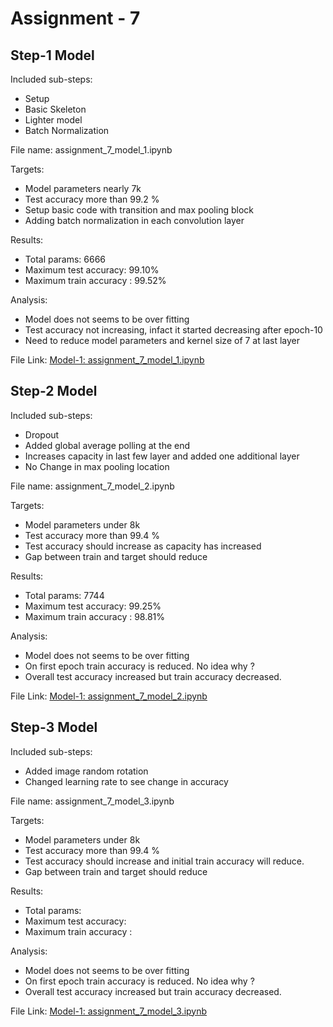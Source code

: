 # Assignment - 7

## Step-1 Model

Included sub-steps:
- Setup
- Basic Skeleton
- Lighter model
- Batch Normalization

File name: assignment_7_model_1.ipynb

Targets:
- Model parameters nearly 7k
- Test accuracy more than 99.2 %
- Setup basic code with transition and max pooling block
- Adding batch normalization in each convolution layer

Results:
- Total params: 6666
- Maximum test accuracy: 99.10%
- Maximum train accuracy : 99.52%

Analysis:
- Model does not seems to be over fitting
- Test accuracy not increasing, infact it started decreasing after epoch-10
- Need to reduce model parameters and kernel size of 7 at last layer

File Link: [Model-1: assignment_7_model_1.ipynb](https://github.com/prithsha/erav2/blob/main/session-7/assignment/assignment_7_model_1.ipynb)  
 
## Step-2 Model

Included sub-steps:
- Dropout
- Added global average polling at the end
- Increases capacity in last few layer and added one additional layer
- No Change in max pooling location

File name: assignment_7_model_2.ipynb

Targets:
- Model parameters under 8k
- Test accuracy more than 99.4 %
- Test accuracy should increase as capacity has increased
- Gap between train and target should reduce

Results:
- Total params: 7744
- Maximum test accuracy: 99.25%
- Maximum train accuracy : 98.81%

Analysis:
- Model does not seems to be over fitting
- On first epoch train accuracy is reduced. No idea why ?
- Overall test accuracy increased but train accuracy decreased.

File Link: [Model-1: assignment_7_model_2.ipynb](https://github.com/prithsha/erav2/blob/main/session-7/assignment/assignment_7_model_2.ipynb) 
 

## Step-3 Model

Included sub-steps:
- Added image random rotation 
- Changed learning rate to see change in accuracy

File name: assignment_7_model_3.ipynb

Targets:
- Model parameters under 8k
- Test accuracy more than 99.4 %
- Test accuracy should increase and initial train accuracy will reduce.
- Gap between train and target should reduce

Results:
- Total params: 
- Maximum test accuracy: 
- Maximum train accuracy :

Analysis:
- Model does not seems to be over fitting
- On first epoch train accuracy is reduced. No idea why ?
- Overall test accuracy increased but train accuracy decreased.

File Link: [Model-1: assignment_7_model_3.ipynb](https://github.com/prithsha/erav2/blob/main/session-7/assignment/assignment_7_model_3.ipynb) 
 
